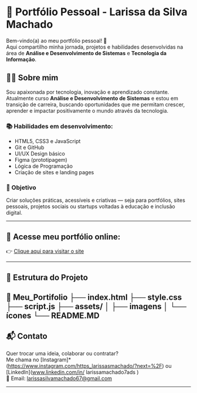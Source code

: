 # 🌟 Portfólio Pessoal - Larissa da Silva Machado

Bem-vindo(a) ao meu portfólio pessoal! 🚀  
Aqui compartilho minha jornada, projetos e habilidades desenvolvidas na área de **Análise e Desenvolvimento de Sistemas** e **Tecnologia da Informação**.

## 👩‍💻 Sobre mim

Sou apaixonada por tecnologia, inovação e aprendizado constante. Atualmente curso **Análise e Desenvolvimento de Sistemas** e estou em transição de carreira, buscando oportunidades que me permitam crescer, aprender e impactar positivamente o mundo através da tecnologia.

### 📚 Habilidades em desenvolvimento:

- HTML5, CSS3 e JavaScript
- Git e GitHub
- UI/UX Design básico
- Figma (prototipagem)
- Lógica de Programação
- Criação de sites e landing pages

### 🎯 Objetivo

Criar soluções práticas, acessíveis e criativas — seja para portfólios, sites pessoais, projetos sociais ou startups voltadas à educação e inclusão digital.

---

## 🔗 Acesse meu portfólio online:

👉 [Clique aqui para visitar o site](https://larissasmachado.github.io/Meu_Portifolio)

---

## 📁 Estrutura do Projeto

📁 Meu_Portifolio
├── index.html
├── style.css
├── script.js
├── assets/
│ ├── imagens
│ └── ícones
└── README.MD
---

## 📬 Contato

Quer trocar uma ideia, colaborar ou contratar?  
Me chama no [Instagram]*(https://www.instagram.com/https_larissasmachado/?next=%2F) ou [LinkedIn](www.linkedin.com/in/
larissamachado7ads )  
📧 Email: larissasilvamachado67@gmail.com

---


